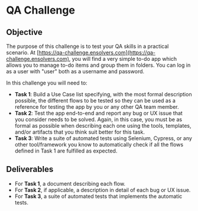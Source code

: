 # QA Challenge

## Objective
The purpose of this challenge is to test your QA skills in a practical scenario. At [https://qa-challenge.ensolvers.com](https://qa-challenge.ensolvers.com), you will find a very simple to-do app which allows you to manage to-do items and group them in folders. You can log in as a user with "user" both as a username and password.

In this challenge you will need to:

- **Task 1**: Build a Use Case list specifying, with the most formal description possible, the different flows to be tested so they can be used as a reference for testing the app by you or any other QA team member.
- **Task 2**: Test the app end-to-end and report any bug or UX issue that you consider needs to be solved. Again, in this case, you must be as formal as possible when describing each one using the tools, templates, and/or artifacts that you think suit better for this task.
- **Task 3**: Write a suite of automated tests using Selenium, Cypress, or any other tool/framework you know to automatically check if all the flows defined in Task 1 are fulfilled as expected.

## Deliverables
- For **Task 1**, a document describing each flow.
- For **Task 2**, if applicable, a description in detail of each bug or UX issue.
- For **Task 3**, a suite of automated tests that implements the automatic tests.
